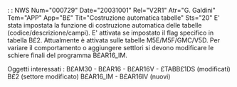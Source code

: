  :  : NWS Num="000729" Date="20031001" Rel="V2R1" Atr="G. Galdini" Tem="APP" App="B£" Tit="Costruzione automatica tabelle" Sts="20"
E' stata impostata  la funzione di costruzione automatica delle tabelle (codice/descrizione/campi).
E' attivata se impostato il flag specifico in tabella B£2.
Attualmente è attivata sulle tabelle M5E/M5F/GMC/V5D. Per variare il comportamento o aggiungere settlori si devono modificare le schiere finali del programma B£AR16_IM.

Oggetti interessati : 
B£AM30 - B£AR16 - B£AR16V - £TABB£1DS (modificati)
B£2 (settore modificato)
B£AR16_IM - B£AR16IV (nuovi)
